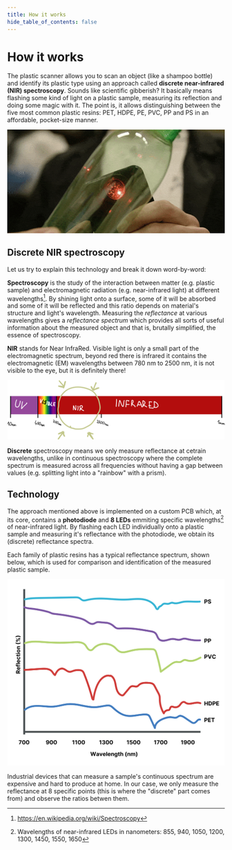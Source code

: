 ```yaml
---
title: How it works
hide_table_of_contents: false
---
```


# How it works

The plastic scanner allows you to scan an object (like a shampoo bottle) and identify its plastic type using an approach called **discrete near-infrared (NIR) spectroscopy**. Sounds like scientific gibberish? It basically means flashing some kind of light on a plastic sample, measuring its reflection and doing some magic with it. The point is, it allows distinguishing between the five most common plastic resins: PET, HDPE, PE, PVC, PP and PS in an affordable, pocket-size manner.
<!-- WARNING: there's an inconsistency between description and image of which resins can we identify. HDPE/LDPE? -->

<div style={{textAlign: 'center'}}>

  ![plastic scanner explaination](/img/plasticscannerexplain.gif)

</div>

## Discrete NIR spectroscopy

Let us try to explain this technology and break it down word-by-word:

**Spectroscopy** is the study of the interaction between matter (e.g. plastic sample) and electromagnetic radiation (e.g. near-infrared light) at different wavelengths[^1].
By shining light onto a surface, some of it will be absorbed and some of it will be reflected and this ratio depends on material's structure and light's wavelength. Measuring the *reflectance* at various wavelengths gives a *reflectance spectrum* which provides all sorts of useful information about the measured object and that is, brutally simplified, the essence of spectroscopy.

<!-- SIMPLIFY THIS or give a more NIR related example? -->
<!-- To give an example: if you shine white light(mixed electromagnetic spectrum) on a bottlecap, most of the white light gets absorbed, but some of the light gets reflected in your eye. Depending on which wavelength gets the reflected the rods and cones in your eye are sensitive to this, giving you the information that the bottlecap is red. -->

**NIR** stands for Near InfraRed. Visible light is only a small part of the electromagnetic spectrum, beyond red there is infrared it contains the electromagnetic (EM) wavelengths between 780 nm to 2500 nm, it is not visible to the eye, but it is definitely there!

<div style={{textAlign: 'center'}}>
    <img alt="Electromagnetic (EM) spectrum" src="/img/em_spectrum_nir.svg" width="800px"/>
</div>

**Discrete** spectroscopy means we only measure reflectance at cetrain wavelengths, unlike in continuous spectroscopy where the complete spectrum is measured across all frequencies without having a gap between values (e.g. splitting light into a "rainbow" with a prism). 

## Technology

The approach mentioned above is implemented on a custom PCB which, at its core, contains a **photodiode** and **8 LEDs** emmiting specific wavelengths[^2] of near-infrared light. By flashing each LED individually onto a plastic sample and measuring it's reflectance with the photodiode, we obtain its (discrete) reflectance spectra.

Each family of plastic resins has a typical reflectance spectrum, shown below, which is used for comparison and identification of the measured plastic sample.

<div style={{textAlign: 'center'}}>
    <img alt="Typical reflectance spectra of different plastic polymers" src="/img/response_curve.svg" width="600px"/>
</div>

Industrial devices that can measure a sample's continuous spectrum are expensive and hard to produce at home. In our case, we only measure the reflectance at 8 specific points (this is where the "discrete" part comes from) and observe the ratios betwen them.

[^1]: https://en.wikipedia.org/wiki/Spectroscopy 
[^2]: Wavelengths of near-infrared LEDs in nanometers: 855, 940, 1050, 1200, 1300, 1450, 1550, 1650